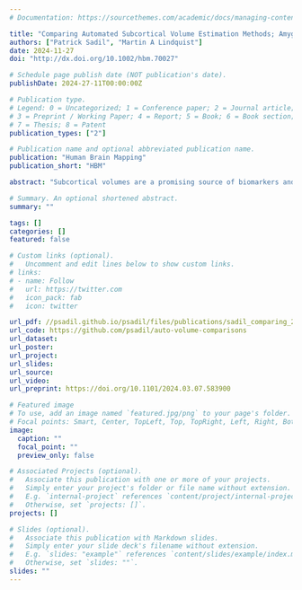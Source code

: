 ```yaml
---
# Documentation: https://sourcethemes.com/academic/docs/managing-content/

title: "Comparing Automated Subcortical Volume Estimation Methods; Amygdala Volumes Estimated by FSL and FreeSurfer Have Poor Consistency"
authors: ["Patrick Sadil", "Martin A Lindquist"]
date: 2024-11-27
doi: "http://dx.doi.org/10.1002/hbm.70027"

# Schedule page publish date (NOT publication's date).
publishDate: 2024-27-11T00:00:00Z

# Publication type.
# Legend: 0 = Uncategorized; 1 = Conference paper; 2 = Journal article;
# 3 = Preprint / Working Paper; 4 = Report; 5 = Book; 6 = Book section;
# 7 = Thesis; 8 = Patent
publication_types: ["2"]

# Publication name and optional abbreviated publication name.
publication: "Human Brain Mapping"
publication_short: "HBM"

abstract: "Subcortical volumes are a promising source of biomarkers and features in biosignatures, and automated methods facilitate extracting them in large, phenotypically rich datasets. However, while extensive research has verified that the automated methods produce volumes that are similar to those generated by expert annotation, the consistency of methods with each other is understudied. Using data from the UK Biobank, we compare the estimates of subcortical volumes produced by two popular software suites: FSL and FreeSurfer. Although most subcortical volumes exhibit good to excellent consistency across the methods, the tools produce diverging estimates of amygdalar volume. Through simulation, we show that this poor consistency can lead to conflicting results, where one but not the other tool suggests statistical significance, or where both tools suggest a significant relationship but in opposite directions. Considering these issues, we discuss several ways in which care should be taken when reporting on relationships involving amygdalar volume."

# Summary. An optional shortened abstract.
summary: ""

tags: []
categories: []
featured: false

# Custom links (optional).
#   Uncomment and edit lines below to show custom links.
# links:
# - name: Follow
#   url: https://twitter.com
#   icon_pack: fab
#   icon: twitter

url_pdf: //psadil.github.io/psadil/files/publications/sadil_comparing_2023.pdf
url_code: https://github.com/psadil/auto-volume-comparisons
url_dataset: 
url_poster: 
url_project: 
url_slides:
url_source:
url_video: 
url_preprint: https://doi.org/10.1101/2024.03.07.583900

# Featured image
# To use, add an image named `featured.jpg/png` to your page's folder. 
# Focal points: Smart, Center, TopLeft, Top, TopRight, Left, Right, BottomLeft, Bottom, BottomRight.
image:
  caption: ""
  focal_point: ""
  preview_only: false

# Associated Projects (optional).
#   Associate this publication with one or more of your projects.
#   Simply enter your project's folder or file name without extension.
#   E.g. `internal-project` references `content/project/internal-project/index.md`.
#   Otherwise, set `projects: []`.
projects: []

# Slides (optional).
#   Associate this publication with Markdown slides.
#   Simply enter your slide deck's filename without extension.
#   E.g. `slides: "example"` references `content/slides/example/index.md`.
#   Otherwise, set `slides: ""`.
slides: ""
---
```

